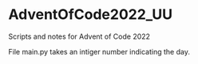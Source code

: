 # AdventOfCode2022_UU
Scripts and notes for Advent of Code 2022

File main.py takes an intiger number indicating the day. 
